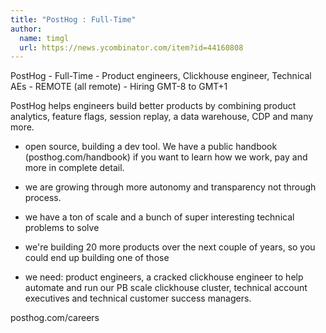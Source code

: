```yaml
---
title: "PostHog : Full-Time"
author:
  name: timgl
  url: https://news.ycombinator.com/item?id=44160808
---
```

PostHog - Full-Time - Product engineers, Clickhouse engineer, Technical AEs - REMOTE (all remote) - Hiring GMT-8 to GMT+1

PostHog helps engineers build better products by combining product analytics, feature flags, session replay, a data warehouse, CDP and many more.

* open source, building a dev tool. We have a public handbook (posthog.com&#x2F;handbook) if you want to learn how we work, pay and more in complete detail.

* we are growing through more autonomy and transparency not through process.

* we have a ton of scale and a bunch of super interesting technical problems to solve

* we&#x27;re building 20 more products over the next couple of years, so you could end up building one of those

* we need: product engineers, a cracked clickhouse engineer to help automate and run our PB scale clickhouse cluster, technical account executives and technical customer success managers.

posthog.com&#x2F;careers
<JobApplication />
